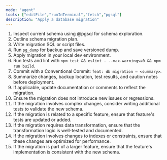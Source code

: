```yaml
---
mode: "agent"
tools: ["editFile","runInTerminal","fetch","pgsql"]
description: "Apply a database migration"
---
```


1. Inspect current schema using @pgsql for schema exploration.
2. Outline schema migration plan.
3. Write migration SQL or script files.
4. Run `pg_dump` for backup and save versioned dump.
5. Apply migration in your local dev environment.
6. Run tests and lint with `npm test && eslint . --max-warnings=0 && npm run build`.
7. Commit with a Conventional Commit: `feat: db migration – <summary>`.
8. Summarize changes, backup location, test results, and caution notes before deployment.
9. If applicable, update documentation or comments to reflect the migration.
10. Ensure the migration does not introduce new issues or regressions.
11. If the migration involves complex changes, consider writing additional tests to validate the new schema.
12. If the migration is related to a specific feature, ensure that feature's tests are updated or added.
13. If the migration requires data transformation, ensure that the transformation logic is well-tested and documented.
14. If the migration involves changes to indexes or constraints, ensure that these changes are optimized for performance.
15. If the migration is part of a larger feature, ensure that the feature's implementation is consistent with the new schema.
